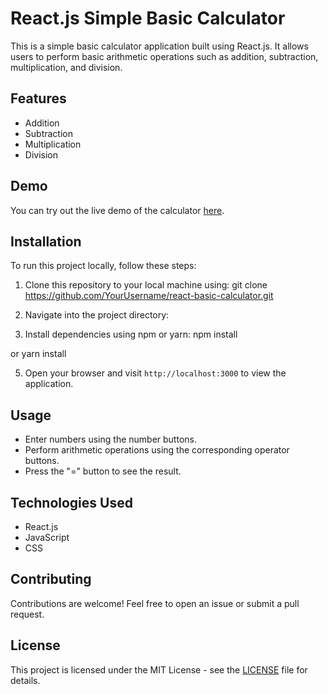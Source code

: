 # React.js Simple Basic Calculator

This is a simple basic calculator application built using React.js. It allows users to perform basic arithmetic operations such as addition, subtraction, multiplication, and division.

## Features

- Addition
- Subtraction
- Multiplication
- Division

## Demo

You can try out the live demo of the calculator [here](#).

## Installation

To run this project locally, follow these steps:

1. Clone this repository to your local machine using:
git clone https://github.com/YourUsername/react-basic-calculator.git


2. Navigate into the project directory:

3. Install dependencies using npm or yarn:
npm install

or
yarn install


5. Open your browser and visit `http://localhost:3000` to view the application.

## Usage

- Enter numbers using the number buttons.
- Perform arithmetic operations using the corresponding operator buttons.
- Press the "=" button to see the result.

## Technologies Used

- React.js
- JavaScript
- CSS

## Contributing

Contributions are welcome! Feel free to open an issue or submit a pull request.

## License

This project is licensed under the MIT License - see the [LICENSE](LICENSE) file for details.
